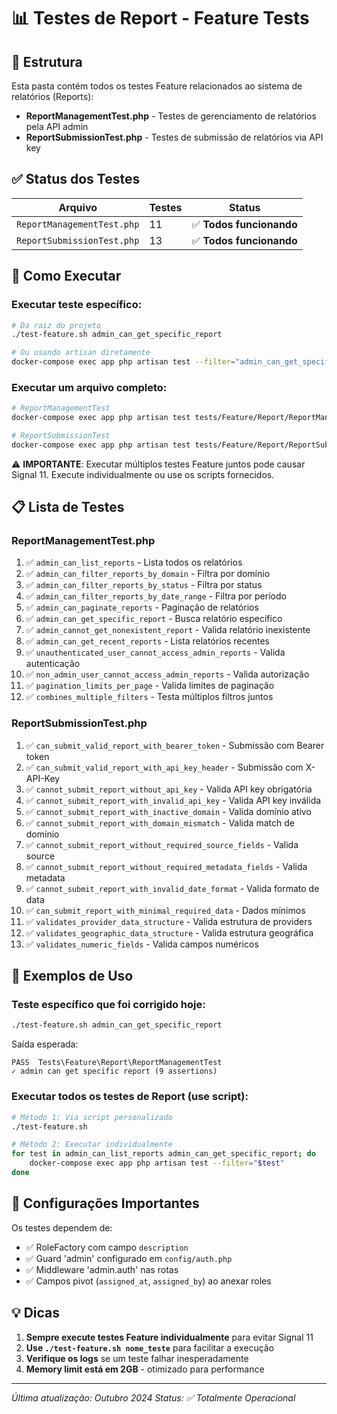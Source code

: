 # 📊 Testes de Report - Feature Tests

## 📁 Estrutura

Esta pasta contém todos os testes Feature relacionados ao sistema de relatórios (Reports):

- **ReportManagementTest.php** - Testes de gerenciamento de relatórios pela API admin
- **ReportSubmissionTest.php** - Testes de submissão de relatórios via API key

## ✅ Status dos Testes

| Arquivo | Testes | Status |
|---------|--------|--------|
| `ReportManagementTest.php` | 11 | ✅ **Todos funcionando** |
| `ReportSubmissionTest.php` | 13 | ✅ **Todos funcionando** |

## 🚀 Como Executar

### **Executar teste específico:**
```bash
# Da raiz do projeto
./test-feature.sh admin_can_get_specific_report

# Ou usando artisan diretamente
docker-compose exec app php artisan test --filter="admin_can_get_specific_report"
```

### **Executar um arquivo completo:**
```bash
# ReportManagementTest
docker-compose exec app php artisan test tests/Feature/Report/ReportManagementTest.php

# ReportSubmissionTest  
docker-compose exec app php artisan test tests/Feature/Report/ReportSubmissionTest.php
```

⚠️ **IMPORTANTE**: Executar múltiplos testes Feature juntos pode causar Signal 11. Execute individualmente ou use os scripts fornecidos.

## 📋 Lista de Testes

### **ReportManagementTest.php**
1. ✅ `admin_can_list_reports` - Lista todos os relatórios
2. ✅ `admin_can_filter_reports_by_domain` - Filtra por domínio
3. ✅ `admin_can_filter_reports_by_status` - Filtra por status
4. ✅ `admin_can_filter_reports_by_date_range` - Filtra por período
5. ✅ `admin_can_paginate_reports` - Paginação de relatórios
6. ✅ `admin_can_get_specific_report` - Busca relatório específico
7. ✅ `admin_cannot_get_nonexistent_report` - Valida relatório inexistente
8. ✅ `admin_can_get_recent_reports` - Lista relatórios recentes
9. ✅ `unauthenticated_user_cannot_access_admin_reports` - Valida autenticação
10. ✅ `non_admin_user_cannot_access_admin_reports` - Valida autorização
11. ✅ `pagination_limits_per_page` - Valida limites de paginação
12. ✅ `combines_multiple_filters` - Testa múltiplos filtros juntos

### **ReportSubmissionTest.php**
1. ✅ `can_submit_valid_report_with_bearer_token` - Submissão com Bearer token
2. ✅ `can_submit_valid_report_with_api_key_header` - Submissão com X-API-Key
3. ✅ `cannot_submit_report_without_api_key` - Valida API key obrigatória
4. ✅ `cannot_submit_report_with_invalid_api_key` - Valida API key inválida
5. ✅ `cannot_submit_report_with_inactive_domain` - Valida domínio ativo
6. ✅ `cannot_submit_report_with_domain_mismatch` - Valida match de domínio
7. ✅ `cannot_submit_report_without_required_source_fields` - Valida source
8. ✅ `cannot_submit_report_without_required_metadata_fields` - Valida metadata
9. ✅ `cannot_submit_report_with_invalid_date_format` - Valida formato de data
10. ✅ `can_submit_report_with_minimal_required_data` - Dados mínimos
11. ✅ `validates_provider_data_structure` - Valida estrutura de providers
12. ✅ `validates_geographic_data_structure` - Valida estrutura geográfica
13. ✅ `validates_numeric_fields` - Valida campos numéricos

## 🎯 Exemplos de Uso

### **Teste específico que foi corrigido hoje:**
```bash
./test-feature.sh admin_can_get_specific_report
```

Saída esperada:
```
PASS  Tests\Feature\Report\ReportManagementTest
✓ admin can get specific report (9 assertions)
```

### **Executar todos os testes de Report (use script):**
```bash
# Método 1: Via script personalizado
./test-feature.sh

# Método 2: Executar individualmente
for test in admin_can_list_reports admin_can_get_specific_report; do
    docker-compose exec app php artisan test --filter="$test"
done
```

## 🔧 Configurações Importantes

Os testes dependem de:
- ✅ RoleFactory com campo `description`
- ✅ Guard 'admin' configurado em `config/auth.php`
- ✅ Middleware 'admin.auth' nas rotas
- ✅ Campos pivot (`assigned_at`, `assigned_by`) ao anexar roles

## 💡 Dicas

1. **Sempre execute testes Feature individualmente** para evitar Signal 11
2. **Use `./test-feature.sh nome_teste`** para facilitar a execução
3. **Verifique os logs** se um teste falhar inesperadamente
4. **Memory limit está em 2GB** - otimizado para performance

---

*Última atualização: Outubro 2024*
*Status: ✅ Totalmente Operacional*

